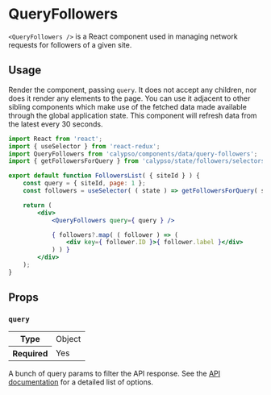 # QueryFollowers

`<QueryFollowers />` is a React component used in managing network requests for followers of a given site.

## Usage

Render the component, passing `query`. It does not accept any children, nor does it render any elements to the page. You can use it adjacent to other sibling components which make use of the fetched data made available through the global application state. This component will refresh data from the latest every 30 seconds.

```jsx
import React from 'react';
import { useSelector } from 'react-redux';
import QueryFollowers from 'calypso/components/data/query-followers';
import { getFollowersForQuery } from 'calypso/state/followers/selectors';

export default function FollowersList( { siteId } ) {
	const query = { siteId, page: 1 };
	const followers = useSelector( ( state ) => getFollowersForQuery( state, query ) );

	return (
		<div>
			<QueryFollowers query={ query } />

			{ followers?.map( ( follower ) => (
				<div key={ follower.ID }>{ follower.label }</div>
			) ) }
		</div>
	);
}
```

## Props

### `query`

<table>
	<tr><th>Type</th><td>Object</td></tr>
	<tr><th>Required</th><td>Yes</td></tr>
</table>

A bunch of query params to filter the API response. See the [API documentation](https://developer.wordpress.com/docs/api/1.1/get/sites/%24site/stats/followers/) for a detailed list of options.